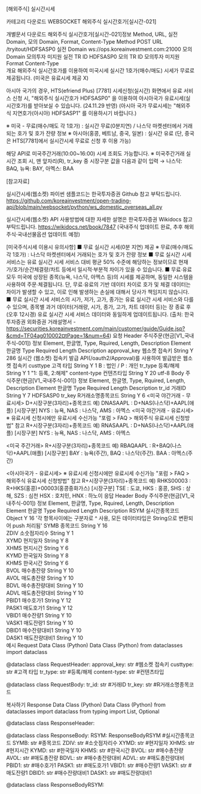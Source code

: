 [해외주식] 실시간시세


카테고리 다운로드
WEBSOCKET
해외주식 실시간호가[실시간-021]

개별문서 다운로드
해외주식 실시간호가[실시간-021]정보 Method, URL, 실전 Domain, 모의 Domain, Format, Content-Type
Method	POST	URL	/tryitout/HDFSASP0
실전 Domain	ws://ops.koreainvestment.com:21000	모의 Domain	모의투자 미지원
실전 TR ID	HDFSASP0	모의 TR ID	모의투자 미지원
Format		Content-Type	
개요
해외주식 실시간호가를 이용하여 미국시세 실시간 1호가(매수/매도) 시세가 무료로 제공됩니다. (미국은 유료시세 제공 X)

아시아 국가의 경우, HTS(efriend Plus) [7781] 시세신청(실시간) 화면에서 유료 서비스 신청 시, 
"해외주식 실시간호가 HDFSASP0" 을 이용하여 아시아국가 유료시세(실시간호가)를 받아보실 수 있습니다. (24.11.29 반영)
(아시아 국가 무료시세는 "해외주식 지연호가(아시아) HDFSASP1" 를 이용하시기 바랍니다.)

※ 미국 - 무료(매수/매도 각 1호가) : 실시간 무료(0분지연) / 나스닥 마켓센터에서 거래되는 호가 및 호가 잔량 정보
※ 아시아(홍콩, 베트남, 중국, 일본) : 실시간 유료 (단, 중국은 HTS[7781]에서 실시간시세 무료로 신청 후 이용 가능)

해당 API로 미국주간거래(10:00~16:00) 시세 조회도 가능합니다.
※ 미국주간거래 실시간 조회 시, 맨 앞자리(R), tr_key 중 시장구분 값을 다음과 같이 입력 → 나스닥: BAQ, 뉴욕: BAY, 아멕스: BAA

[참고자료]

실시간시세(웹소켓) 파이썬 샘플코드는 한국투자증권 Github 참고 부탁드립니다.
https://github.com/koreainvestment/open-trading-api/blob/main/websocket/python/ws_domestic_overseas_all.py

실시간시세(웹소켓) API 사용방법에 대한 자세한 설명은 한국투자증권 Wikidocs 참고 부탁드립니다.
https://wikidocs.net/book/7847 (국내주식 업데이트 완료, 추후 해외주식·국내선물옵션 업데이트 예정)

​[미국주식시세 이용시 유의사항]
■ 무료 실시간 시세(0분 지연) 제공
※ 무료(매수/매도 각 1호가) : 나스닥 마켓센터에서 거래되는 호가 및 호가 잔량 정보
■ 무료 실시간 시세 서비스는 유료 실시간 시세 서비스 대비 평균 50% 수준에 해당하는 정보이므로
현재가/호가/순간체결량/차트 등에서 일시적·부분적 차이가 있을 수 있습니다. 
■ 무료∙유료 모두 미국에 상장된 종목(뉴욕, 나스닥, 아멕스 등)의 시세를 제공하며, 동일한 시스템을 사용하여 주문∙체결됩니다. 
단, 무료∙유료의 기반 데이터 차이로 호가 및 체결 데이터는 차이가 발생할 수 있고, 이로 인해 발생하는 손실에 대해서 당사가 책임지지 않습니다.
■ 무료 실시간 시세 서비스의 시가, 저가, 고가, 종가는 유료 실시간 시세 서비스와 다를 수 있으며, 
종목별 과거 데이터(거래량, 시가, 종가, 고가, 차트 데이터 등)는 장 종료 후(오후 12시경) 유료 실시간 시세 서비스 데이터와 동일하게 업데이트됩니다.
(출처: 한국투자증권 외화증권 거래설명서 - https://securities.koreainvestment.com/main/customer/guide/Guide.jsp?&cmd=TF04ag010002¤tPage=1&num=64)
요청
Header
주식주문(현금[V1_국내주식-001]) 정보 Element, 한글명, Type, Rquired, Length, Description
Element	한글명	Type	Required	Length	Description
approval_key	웹소켓 접속키	String	Y	286	실시간 (웹소켓) 접속키 발급 API(/oauth2/Approval)를 사용하여 발급받은 웹소켓 접속키
custtype	고객 타입	String	Y	1	B : 법인 / P : 개인
tr_type	등록/해제	String	Y	1	"1: 등록, 2:해제"
content-type	컨텐츠타입	String	Y	20	utf-8
Body
주식주문(현금[V1_국내주식-001]) 정보 Element, 한글명, Type, Rquired, Length, Description
Element	한글명	Type	Required	Length	Description
tr_id	거래ID	String	Y	7	HDFSASP0
tr_key	R거래소명종목코드	String	Y	6	<미국 야간거래 - 무료시세>
D+시장구분(3자리)+종목코드
예) DNASAAPL : D+NAS(나스닥)+AAPL(애플)
[시장구분]
NYS : 뉴욕, NAS : 나스닥, AMS : 아멕스
<미국 야간거래 - 유료시세>
※ 유료시세 신청시에만 유료시세 수신가능
"포럼 > FAQ > 해외주식 유료시세 신청방법" 참고
R+시장구분(3자리)+종목코드
예) RNASAAPL : D+NAS(나스닥)+AAPL(애플)
[시장구분]
NYS : 뉴욕, NAS : 나스닥, AMS : 아멕스

<미국 주간거래>
R+시장구분(3자리)+종목코드
예) RBAQAAPL : R+BAQ(나스닥)+AAPL(애플)
[시장구분]
BAY : 뉴욕(주간), BAQ : 나스닥(주간). BAA : 아멕스(주간)

<아시아국가 - 유료시세>
※ 유료시세 신청시에만 유료시세 수신가능
"포럼 > FAQ > 해외주식 유료시세 신청방법" 참고
R+시장구분(3자리)+종목코드
예) RHKS00003 : R+HKS(홍콩)+00003(홍콩중화가스)
[시장구분]
TSE : 도쿄, HKS : 홍콩,
SHS : 상해, SZS : 심천
HSX : 호치민, HNX : 하노이
응답
Header
Body
주식주문(현금[V1_국내주식-001]) 정보 Element, 한글명, Type, Rquired, Length, Description
Element	한글명	Type	Required	Length	Description
RSYM	실시간종목코드	Object	Y	16	'각 항목사이에는 구분자로 ^ 사용,
모든 데이터타입은 String으로 변환되어 push 처리됨'
SYMB	종목코드	String	Y	16	
ZDIV	소숫점자리수	String	Y	1	
XYMD	현지일자	String	Y	8	
XHMS	현지시간	String	Y	6	
KYMD	한국일자	String	Y	8	
KHMS	한국시간	String	Y	6	
BVOL	매수총잔량	String	Y	10	
AVOL	매도총잔량	String	Y	10	
BDVL	매수총잔량대비	String	Y	10	
ADVL	매도총잔량대비	String	Y	10	
PBID1	매수호가1	String	Y	12	
PASK1	매도호가1	String	Y	12	
VBID1	매수잔량1	String	Y	10	
VASK1	매도잔량1	String	Y	10	
DBID1	매수잔량대비1	String	Y	10	
DASK1	매도잔량대비1	String	Y	10	
예시
Request
Data Class (Python)
Data Class (Python)
from dataclasses import dataclass

@dataclass
class RequestHeader:
    approval_key: str    #웹소켓 접속키
    custtype: str    #고객 타입
    tr_type: str    #등록/해제
    content-type: str    #컨텐츠타입

@dataclass
class RequestBody:
    tr_id: str    #거래ID
    tr_key: str    #R거래소명종목코드

복사하기
Response
Data Class (Python)
Data Class (Python)
from dataclasses import dataclass
from typing import List, Optional

@dataclass
class ResponseHeader:

@dataclass
class ResponseBody:
    RSYM: ResponseBodyRSYM    #실시간종목코드
    SYMB: str    #종목코드
    ZDIV: str    #소숫점자리수
    XYMD: str    #현지일자
    XHMS: str    #현지시간
    KYMD: str    #한국일자
    KHMS: str    #한국시간
    BVOL: str    #매수총잔량
    AVOL: str    #매도총잔량
    BDVL: str    #매수총잔량대비
    ADVL: str    #매도총잔량대비
    PBID1: str    #매수호가1
    PASK1: str    #매도호가1
    VBID1: str    #매수잔량1
    VASK1: str    #매도잔량1
    DBID1: str    #매수잔량대비1
    DASK1: str    #매도잔량대비1

@dataclass
class ResponseBodyRSYM:

